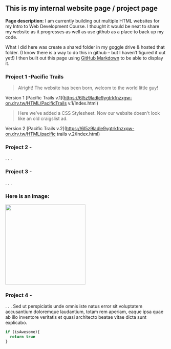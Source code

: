 ## This is my internal website page / project page



**Page description:** I am currently building out multiple HTML websites for my Intro to Web Development Course. I thought it would be neat to share my website as it progresses as well as use github as a place to back up my code. 

What I did here was create a shared folder in my goggle drive & hosted that folder. (I know there is a way to do this in github – but I haven’t figured it out yet!) I then built out this page using [GitHub Markdown](https://guides.github.com/features/mastering-markdown/) to be able to display it.  
 




### Project 1 -Pacific Trails
   >Alright! The website has been born, welcom to the world little guy!

  Version 1 [Pacific Trails v.1](https://6l5z9ladle9ygtrkfnzxgw-on.drv.tw/HTML/PacificTrails v.1/Index.html) 
  
  >Here we've added a CSS Stylesheet. Now our website doesn't look like an old craigslist ad.

  Version 2 [Pacific Trails v.2](https://6l5z9ladle9ygtrkfnzxgw-on.drv.tw/HTML/pacific trails v.2/Index.html)
 




### Project 2 -
. . . 

### Project 3 -
. . .
### Here is an image:

<img img width="250" height="250" src="images/dummy_thumbnail.jpg?raw=true"/>


### Project 4 - 
.
.
.
Sed ut perspiciatis unde omnis iste natus error sit voluptatem accusantium doloremque laudantium, totam rem aperiam, eaque ipsa quae ab illo inventore veritatis et quasi architecto beatae vitae dicta sunt explicabo. 

```javascript
if (isAwesome){
  return true
}
```
